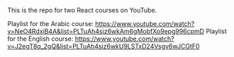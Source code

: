 This is the repo for two React courses on YouTube.


Playlist for the Arabic course: https://www.youtube.com/watch?v=NeO4RdxiB4A&list=PLTuAh4siz6wkAm6gMobfXo9epg996cpmD
Playlist for the English course: https://www.youtube.com/watch?v=J2egT8q_2gQ&list=PLTuAh4siz6wkU9LSTxD24Vsgy6wJCGtF0
